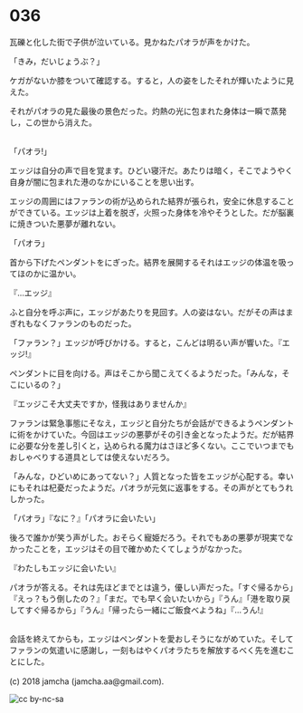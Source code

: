

# 036

瓦礫と化した街で子供が泣いている。見かねたパオラが声をかけた。  

「きみ，だいじょうぶ？」  

ケガがないか膝をついて確認する。すると，人の姿をしたそれが輝いたように見えた。  

それがパオラの見た最後の景色だった。灼熱の光に包まれた身体は一瞬で蒸発し，この世から消えた。  

<br>  
「パオラ!」  

エッジは自分の声で目を覚ます。ひどい寝汗だ。あたりは暗く，そこでようやく自身が闇に包まれた港のなかにいることを思い出す。  

エッジの周囲にはファランの術が込められた結界が張られ，安全に休息することができている。エッジは上着を脱ぎ，火照った身体を冷やそうとした。だが脳裏に焼きついた悪夢が離れない。  

「パオラ」  

首から下げたペンダントをにぎった。結界を展開するそれはエッジの体温を吸ってほのかに温かい。  

『…エッジ』  

ふと自分を呼ぶ声に，エッジがあたりを見回す。人の姿はない。だがその声はまぎれもなくファランのものだった。  

「ファラン？」エッジが呼びかける。すると，こんどは明るい声が響いた。『エッジ!』  

ペンダントに目を向ける。声はそこから聞こえてくるようだった。「みんな，そこにいるの？」  

『エッジこそ大丈夫ですか，怪我はありませんか』  

ファランは緊急事態にそなえ，エッジと自分たちが会話ができるようペンダントに術をかけていた。今回はエッジの悪夢がその引き金となったようだ。だが結界に必要な分を差し引くと，込められる魔力はさほど多くない。ここでいつまでもおしゃべりする道具としては使えないだろう。  

「みんな，ひどいめにあってない？」人質となった皆をエッジが心配する。幸いにもそれは杞憂だったようだ。パオラが元気に返事をする。その声がとてもうれしかった。  

「パオラ」『なに？』「パオラに会いたい」  

後ろで誰かが笑う声がした。おそらく寵姫だろう。それでもあの悪夢が現実でなかったことを，エッジはその目で確かめたくてしょうがなかった。  

『わたしもエッジに会いたい』  

パオラが答える。それは先ほどまでとは違う，優しい声だった。「すぐ帰るから」『えっ？もう倒したの？』「まだ。でも早く会いたいから」『うん』「港を取り戻してすぐ帰るから」『うん』「帰ったら一緒にご飯食べようね」『…うん!』  

<br>  
会話を終えてからも，エッジはペンダントを愛おしそうにながめていた。そしてファランの気遣いに感謝し，一刻もはやくパオラたちを解放するべく先を進むことにした。  

<br>  
<br>  
(c) 2018 jamcha (jamcha.aa@gmail.com).  

![cc by-nc-sa](http://i.creativecommons.org/l/by-nc-sa/4.0/88x31.png)  

